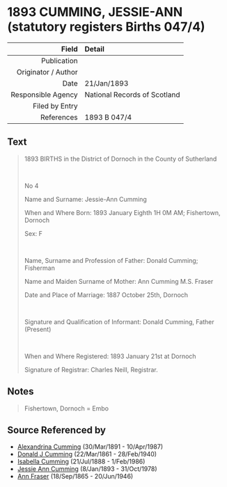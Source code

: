 ﻿---
layout: page
permalink: /sources/s90907864
---

# 1893 CUMMING, JESSIE-ANN (statutory registers Births 047/4)

Field | Detail
---:|:---
Publication | 
Originator / Author | 
Date | 21/Jan/1893
Responsible Agency | National Records of Scotland
Filed by Entry | 
References | 1893 B 047/4

## Text

> 1893 BIRTHS in the District of Dornoch in the County of Sutherland
>
> <br/>
>
> No 4
>
> Name and Surname: Jessie-Ann Cumming
>
> When and Where Born: 1893 January Eighth 1H 0M AM; Fishertown, Dornoch
>
> Sex: F
>
> <br/>
>
> Name, Surname and Profession of Father: Donald Cumming; Fisherman
>
> Name and Maiden Surname of Mother: Ann Cumming M.S. Fraser
>
> Date and Place of Marriage: 1887 October 25th, Dornoch
>
> <br/>
>
> Signature and Qualification of Informant: Donald Cumming, Father (Present)
>
> <br/>
>
> When and Where Registered: 1893 January 21st at Dornoch
>
> Signature of Registrar: Charles Neill, Registrar.
>

## Notes

> Fishertown, Dornoch = Embo
>


## Source Referenced by

* [Alexandrina Cumming](../people/@57186713@-alexandrina-cumming-b1891-3-30-d1987-4-10.md) (30/Mar/1891 - 10/Apr/1987)
* [Donald J Cumming](../people/@20465544@-donald-j-cumming-b1861-3-22-d1940-2-28.md) (22/Mar/1861 - 28/Feb/1940)
* [Isabella Cumming](../people/@84684994@-isabella-cumming-b1888-7-21-d1986-2-1.md) (21/Jul/1888 - 1/Feb/1986)
* [Jessie Ann Cumming](../people/@66222886@-jessie-ann-cumming-b1893-1-8-d1978-10-31.md) (8/Jan/1893 - 31/Oct/1978)
* [Ann Fraser](../people/@70425788@-ann-fraser-b1865-9-18-d1946-6-20.md) (18/Sep/1865 - 20/Jun/1946)
